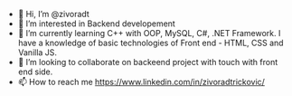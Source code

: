 - 👋 Hi, I’m @zivoradt
- 👀 I’m interested in Backend developement
- 🌱 I’m currently learning C++ with OOP, MySQL, C#, .NET Framework. I have a knowledge of basic technologies of Front end - HTML, CSS and Vanilla JS.
- 💞️ I’m looking to collaborate on backeend project with touch with front end side.
- 📫 How to reach me https://www.linkedin.com/in/zivoradtrickovic/

<!---
zivoradt/zivoradt is a ✨ special ✨ repository because its `README.md` (this file) appears on your GitHub profile.
You can click the Preview link to take a look at your changes.
--->

